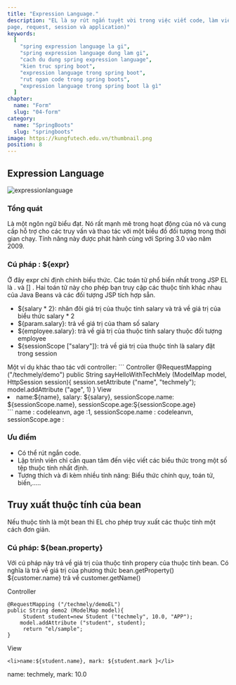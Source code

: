 ```yaml
---
title: "Expression Language."
description: "EL là sự rút ngắn tuyệt vời trong việc viết code, làm việc với các thuộc tính đặt trong các phạm vi (như
page, request, session và application)"
keywords:
  [
    "spring expression language la gi",
    "spring expression language dung lam gi",
    "cach du dung spring expression language",
    "kien truc spring boot",
    "expression language trong spring boot",
    "rut ngan code trong spring boots",
    "expression language trong spring boot là gì"
  ]
chapter:
  name: "Form"
  slug: "04-form"
category:
  name: "SpringBoots"
  slug: "springboots"
image: https://kungfutech.edu.vn/thumbnail.png
position: 8
---
```

## Expression Language

![expressionlanguage](https://encrypted-tbn0.gstatic.com/images?q=tbn:ANd9GcRx_QhMvFajTTjZzExmny2ahl2McbLx5wJFbw&usqp=CAU)
### Tổng quát
Là một ngôn ngữ biểu đạt. Nó rất mạnh mẽ trong hoạt động của nó và cung cấp hỗ trợ cho các truy vấn và thao tác với một biểu đồ đối tượng trong thời gian chạy. Tính năng này được phát hành cùng với Spring 3.0 vào năm 2009.
### Cú pháp : ${expr}
Ở đây expr chỉ định chính biểu thức. Các toán tử phổ biến nhất trong JSP EL là . và [] . Hai toán tử này cho phép bạn truy cập các thuộc tính khác nhau của Java Beans và các đối tượng JSP tích hợp sẵn.
<content-example>
- ${salary * 2}: nhân đôi giá trị của thuộc tính salary và trả về giá trị của biểu thức salary * 2
- ${param.salary}: trả về giá trị của tham số salary
- ${employee.salary}: trả về giá trị của thuộc tính salary thuộc đối tượng employee
- ${sessionScope ["salary"]}: trả về giá trị của thuộc tính là salary đặt trong session
</content-example>
Một ví dụ khác thao tác với controller:
<content-example>
```
Controller
@RequestMapping ("/techmely/demo")
public String sayHelloWithTechMely (ModelMap model, HttpSession session){
      session.setAttribute ("name", "techmely");
      model.addAttribute ("age", 1)
}
View
<li>
name:${name}, 
salary: ${salary}, 
sessionScope.name: ${sessionScope.name}, 
sessionScope.age:Ş{sessionScope.age}
</li>
```
</content-example>
<content-result>
name                        : codeleanvn, 
age                           :1,
sessionScope.name : codeleanvn,
sessionScope.age    :

</content-result>

### Ưu điểm

-  Có thể rút ngắn code.
-  Lập trình viên chỉ cần quan tâm đến việc viết các biểu thức trong một số tệp thuộc tính nhất định.
-  Tương thích và đi kèm nhiều tính năng: Biểu thức chính quy, toán tử, biến,.....

## Truy xuất thuộc tính của bean

Nếu thuộc tính là một bean thì EL cho phép truy xuất các thuộc tính một cách đơn giản.
### Cú pháp: ${bean.property}
Với cú pháp này trả về giá trị của thuộc tính propery của thuộc tính bean. Có nghĩa là trả về giá trị của phương thức bean.getProperty()
<content-example>
${customer.name} trả về customer.getName()

Controller
```
@RequestMapping ("/techmely/demoEL")
public String demo2 (ModelMap model){
     Student student=new Student ("techmely", 10.0, "APP");
    model.addAttribute ("student", student);
     return "el/sample";
}
```
View
```
<li>name:${student.name}, mark: ${student.mark }</li>
```
</content-example>

<content-result>
name: techmely, 
mark: 10.0
</content-result>

